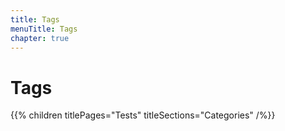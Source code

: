 ```yaml
---
title: Tags
menuTitle: Tags
chapter: true
---
```


# Tags

{{% children titlePages="Tests" titleSections="Categories" /%}}
